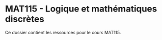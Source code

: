 # MAT115 - Logique et mathématiques discrètes

Ce dossier contient les ressources pour le cours MAT115.